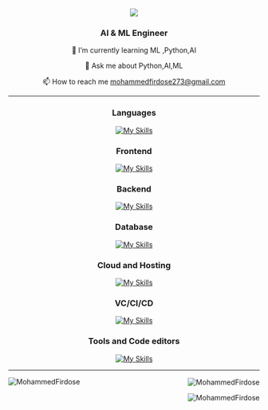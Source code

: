 <div align="right"
![GitHub followers](https://img.shields.io/github/followers/MohammedFirdose?style=plastic&logo=appveyor&labelColor=ffffff&color=fedcba&cacheSeconds=3900)

</div>
<h1 align="center">
    <img src="https://readme-typing-svg.herokuapp.com/?font=Righteous&size=35&center=true&vCenter=true&width=500&height=70&duration=4000&lines=Hi+There!+👋;+I'm+Mohammed Firdose;" />
</h1>

<h3 align="center">AI & ML Engineer</h3>

<div align="center">

🌱 I’m currently learning ML ,Python,AI

💬 Ask me about Python,AI,ML

📫 How to reach me mohammedfirdose273@gmail.com


 </div>
 
---

  <h3 align="center">Languages</h3>
  <div align="center">

    
  [![My Skills](https://skillicons.dev/icons?i=python,html,css,SQL&perline=7)](https://skillicons.dev)

  </div>



<h3 align="center">Frontend</h3>
<div align="center">

    
  [![My Skills](https://skillicons.dev/icons?i=html,css&perline=6)](https://skillicons.dev)

  </div>


<h3 align="center">Backend</h3>
<div align="center">

    
  [![My Skills](https://skillicons.dev/icons?i=express,nodejs,java,C&perline=6)](https://skillicons.dev)

  </div>
</p>

<h3 align="center">Database</h3>
<div align="center">

    
  [![My Skills](https://skillicons.dev/icons?i=mysql,mongodb&perline=6)](https://skillicons.dev)

  </div>
</p>

<h3 align="center">Cloud and Hosting</h3>
<div align="center">

    
  [![My Skills](https://skillicons.dev/icons?i=netlify,aws&perline=6)](https://skillicons.dev)

  </div>
</p>
<h3 align="center">VC/CI/CD</h3>
<div align="center">

    
  [![My Skills](https://skillicons.dev/icons?i=git,github&perline=6)](https://skillicons.dev)

  </div>
</p>
<h3 align="center">Tools and Code editors </h3>
<div align="center">

    
  [![My Skills](https://skillicons.dev/icons?i=selenium,docker,vscode,linux,pycharm,MSExcel,bash&perline=5)](https://skillicons.dev)

  </div>
</p>

---
<p><img align="left" src="https://github-readme-stats.vercel.app/api/top-langs?username=MohammedFirdose&show_icons=true&locale=en&layout=compact" alt="MohammedFirdose" /></p>

<p>&nbsp;<img align="center" src="https://github-readme-stats.vercel.app/api?username=MohammedFirdose&show_icons=true&locale=en" alt="MohammedFirdose" /></p>

<p><img align="center" src="https://github-readme-streak-stats.herokuapp.com/?user=salauddin06&" alt="MohammedFirdose" /></p>

